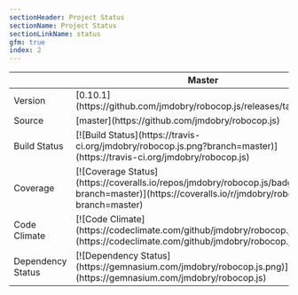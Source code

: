 ```yaml
---
sectionHeader: Project Status
sectionName: Project Status
sectionLinkName: status
gfm: true
index: 2
---
```

<table class="table">
<thead>
<tr>
<th></th>
<th>Master</th>
</tr>
</thead>
<tbody>
<tr>
<td>Version</td>
<td>[0.10.1](https://github.com/jmdobry/robocop.js/releases/tag/0.10.1)</td>
</tr>
<tr>
<td>Source</td>
<td>[master](https://github.com/jmdobry/robocop.js)</td>
</tr>
<tr>
<td>Build Status</td>
<td>[![Build Status](https://travis-ci.org/jmdobry/robocop.js.png?branch=master)](https://travis-ci.org/jmdobry/robocop.js)</td>
</tr>
<tr>
<td>Coverage</td>
<td>[![Coverage Status](https://coveralls.io/repos/jmdobry/robocop.js/badge.png?branch=master)](https://coveralls.io/r/jmdobry/robocop.js?branch=master)</td>
</tr>
<tr>
<td>Code Climate</td>
<td>[![Code Climate](https://codeclimate.com/github/jmdobry/robocop.js.png)](https://codeclimate.com/github/jmdobry/robocop.js)</td>
</tr>
<tr>
<td>Dependency Status</td>
<td>[![Dependency Status](https://gemnasium.com/jmdobry/robocop.js.png)](https://gemnasium.com/jmdobry/robocop.js)</td>
</tr>
</tbody>
</table>
